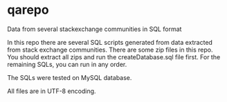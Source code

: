 qarepo
======

Data from several stackexchange communities in SQL format 

In this repo there are several SQL scripts generated from data extracted from stack exchange communities.
There are some zip files in this repo.
You should extract all zips and run the createDatabase.sql file first.
For the remaining SQLs, you can run in any order.

The SQLs were tested on MySQL database.

All files are in UTF-8 encoding.

